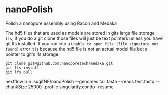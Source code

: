 # nanoPolish
Polish a nanopore assembly using Racon and Medaka



The hd5 files that are used as models are stored in gits large file storage `lfs`, if you do a git clone those files will just be text pointers unless you have git lfs installed.  If you run into a `Unable to open file (file signature not found)` error it is because the hd5 file is not an actual model file but a pointer to git's lfs storage.

```
git clone git@github.com:nanoporetech/medaka.git
git lfs install
git lfs pull
```


nextflow run isugifNF/nanoPolish --genomes tail.fasta --reads test.fastq --chunkSize 25000 -profile singularity,condo -resume
